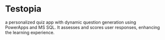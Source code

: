 # Testopia
a personalized quiz app with dynamic question generation
using PowerApps and MS SQL. It assesses and scores user responses, enhancing the
learning experience.

